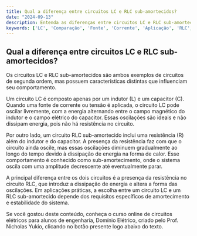 ```yaml
---
title: Qual a diferença entre circuitos LC e RLC sub-amortecidos?
date: "2024-09-13"
description: Entenda as diferenças entre circuitos LC e RLC sub-amortecidos no contexto de circuitos de segunda ordem.
keywords: ['LC', 'Comparação', 'Fonte', 'Corrente', 'Aplicação', 'RLC', 'sub-amortecida']
---
```


## Qual a diferença entre circuitos LC e RLC sub-amortecidos?

Os circuitos LC e RLC sub-amortecidos são ambos exemplos de circuitos de segunda ordem, mas possuem características distintas que influenciam seu comportamento. 

Um circuito LC é composto apenas por um indutor (L) e um capacitor (C). Quando uma fonte de corrente ou tensão é aplicada, o circuito LC pode oscilar livremente, com a energia alternando entre o campo magnético do indutor e o campo elétrico do capacitor. Essas oscilações são ideais e não dissipam energia, pois não há resistência no circuito.

Por outro lado, um circuito RLC sub-amortecido inclui uma resistência (R) além do indutor e do capacitor. A presença da resistência faz com que o circuito ainda oscile, mas essas oscilações diminuem gradualmente ao longo do tempo devido à dissipação de energia na forma de calor. Esse comportamento é conhecido como sub-amortecimento, onde o sistema oscila com uma amplitude decrescente até eventualmente parar.

A principal diferença entre os dois circuitos é a presença da resistência no circuito RLC, que introduz a dissipação de energia e altera a forma das oscilações. Em aplicações práticas, a escolha entre um circuito LC e um RLC sub-amortecido depende dos requisitos específicos de amortecimento e estabilidade do sistema.

Se você gostou deste conteúdo, conheça o curso online de circuitos elétricos para alunos de engenharia, Domínio Elétrico, criado pelo Prof. Nicholas Yukio, clicando no botão presente logo abaixo do texto.